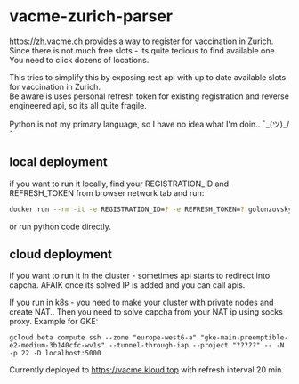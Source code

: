 # vacme-zurich-parser

https://zh.vacme.ch provides a way to register for vaccination in Zurich. Since there is not much free slots - its quite tedious to find available one. You need to click dozens of locations.   

This tries to simplify this by exposing rest api with up to date available slots for vaccination in Zurich.  
Be aware is uses personal refresh token for existing registration and reverse engineered api, so its all quite fragile.  

Python is not my primary language, so I have no idea what I'm doin.. ¯\_(ツ)_/¯ 

## local deployment
if you want to run it locally, find your REGISTRATION_ID and REFRESH_TOKEN from browser network tab and run:
```bash
docker run --rm -it -e REGISTRATION_ID=? -e REFRESH_TOKEN=? golonzovsky/vacme-parser
```

or run python code directly.

## cloud deployment
if you want to run it in the cluster - sometimes api starts to redirect into capcha. AFAIK once its solved IP is added and you can call apis.  

If you run in k8s - you need to make your cluster with private nodes and create NAT.. Then you need to solve capcha from your NAT ip using socks proxy. Example for GKE:
```
gcloud beta compute ssh --zone "europe-west6-a" "gke-main-preemptible-e2-medium-3b140cfc-wv1s" --tunnel-through-iap --project "?????" -- -N -p 22 -D localhost:5000
```

Currently deployed to https://vacme.kloud.top with refresh interval 20 min.
